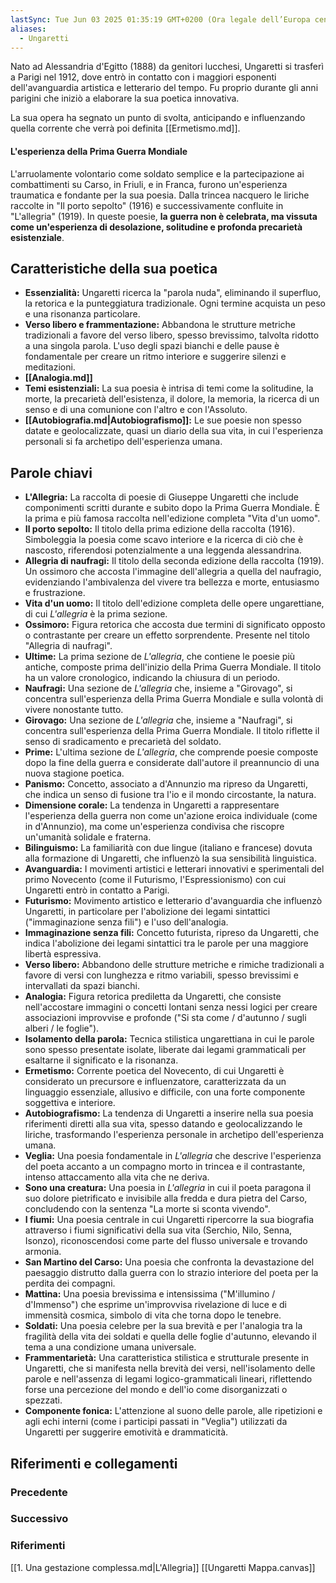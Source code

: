 ```yaml
---
lastSync: Tue Jun 03 2025 01:35:19 GMT+0200 (Ora legale dell’Europa centrale)
aliases:
  - Ungaretti
---
```

Nato ad Alessandria d'Egitto (1888) da genitori lucchesi, Ungaretti si trasferì a Parigi nel 1912, dove entrò in contatto con i maggiori esponenti dell'avanguardia artistica e letterario del tempo. Fu proprio durante gli anni parigini che iniziò a elaborare la sua poetica innovativa.

La sua opera ha segnato un punto di svolta, anticipando e influenzando quella corrente che verrà poi definita [[Ermetismo.md]].

#### L'esperienza della Prima Guerra Mondiale
L'arruolamente volontario come soldato semplice e la partecipazione ai combattimenti su Carso, in Friuli, e in Franca, furono un'esperienza traumatica e fondante per la sua poesia.
Dalla trincea nacquero le liriche raccolte in "Il porto sepolto" (1916) e successivamente confluite in "L'allegria" (1919).
In queste poesie, **la guerra non è celebrata, ma vissuta come un'esperienza di desolazione, solitudine e profonda precarietà esistenziale**.

## Caratteristiche della sua poetica
- **Essenzialità:** Ungaretti ricerca la "parola nuda", eliminando il superfluo, la retorica e la punteggiatura tradizionale. Ogni termine acquista un peso e una risonanza particolare.
- **Verso libero e frammentazione:** Abbandona le strutture metriche tradizionali a favore del verso libero, spesso brevissimo, talvolta ridotto a una singola parola. L'uso degli spazi bianchi e delle pause è fondamentale per creare un ritmo interiore e suggerire silenzi e meditazioni.
- **[[Analogia.md]]**
- **Temi esistenziali:** La sua poesia è intrisa di temi come la solitudine, la morte, la precarietà dell'esistenza, il dolore, la memoria, la ricerca di un senso e di una comunione con l'altro e con l'Assoluto.
- **[[Autobiografia.md|Autobiografismo]]:** Le sue poesie non spesso datate e geolocalizzate, quasi un diario della sua vita, in cui l'esperienza personali si fa archetipo dell'esperienza umana.
## Parole chiavi
- **L'Allegria:** La raccolta di poesie di Giuseppe Ungaretti che include componimenti scritti durante e subito dopo la Prima Guerra Mondiale. È la prima e più famosa raccolta nell'edizione completa "Vita d'un uomo".
- **Il porto sepolto:** Il titolo della prima edizione della raccolta (1916). Simboleggia la poesia come scavo interiore e la ricerca di ciò che è nascosto, riferendosi potenzialmente a una leggenda alessandrina.
- **Allegria di naufragi:** Il titolo della seconda edizione della raccolta (1919). Un ossimoro che accosta l'immagine dell'allegria a quella del naufragio, evidenziando l'ambivalenza del vivere tra bellezza e morte, entusiasmo e frustrazione.
- **Vita d'un uomo:** Il titolo dell'edizione completa delle opere ungarettiane, di cui _L'allegria_ è la prima sezione.
- **Ossimoro:** Figura retorica che accosta due termini di significato opposto o contrastante per creare un effetto sorprendente. Presente nel titolo "Allegria di naufragi".
- **Ultime:** La prima sezione de _L'allegria_, che contiene le poesie più antiche, composte prima dell'inizio della Prima Guerra Mondiale. Il titolo ha un valore cronologico, indicando la chiusura di un periodo.
- **Naufragi:** Una sezione de _L'allegria_ che, insieme a "Girovago", si concentra sull'esperienza della Prima Guerra Mondiale e sulla volontà di vivere nonostante tutto.
- **Girovago:** Una sezione de _L'allegria_ che, insieme a "Naufragi", si concentra sull'esperienza della Prima Guerra Mondiale. Il titolo riflette il senso di sradicamento e precarietà del soldato.
- **Prime:** L'ultima sezione de _L'allegria_, che comprende poesie composte dopo la fine della guerra e considerate dall'autore il preannuncio di una nuova stagione poetica.
- **Panismo:** Concetto, associato a d'Annunzio ma ripreso da Ungaretti, che indica un senso di fusione tra l'io e il mondo circostante, la natura.
- **Dimensione corale:** La tendenza in Ungaretti a rappresentare l'esperienza della guerra non come un'azione eroica individuale (come in d'Annunzio), ma come un'esperienza condivisa che riscopre un'umanità solidale e fraterna.
- **Bilinguismo:** La familiarità con due lingue (italiano e francese) dovuta alla formazione di Ungaretti, che influenzò la sua sensibilità linguistica.
- **Avanguardia:** I movimenti artistici e letterari innovativi e sperimentali del primo Novecento (come il Futurismo, l'Espressionismo) con cui Ungaretti entrò in contatto a Parigi.
- **Futurismo:** Movimento artistico e letterario d'avanguardia che influenzò Ungaretti, in particolare per l'abolizione dei legami sintattici ("immaginazione senza fili") e l'uso dell'analogia.
- **Immaginazione senza fili:** Concetto futurista, ripreso da Ungaretti, che indica l'abolizione dei legami sintattici tra le parole per una maggiore libertà espressiva.
- **Verso libero:** Abbandono delle strutture metriche e rimiche tradizionali a favore di versi con lunghezza e ritmo variabili, spesso brevissimi e intervallati da spazi bianchi.
- **Analogia:** Figura retorica prediletta da Ungaretti, che consiste nell'accostare immagini o concetti lontani senza nessi logici per creare associazioni improvvise e profonde ("Si sta come / d'autunno / sugli alberi / le foglie").
- **Isolamento della parola:** Tecnica stilistica ungarettiana in cui le parole sono spesso presentate isolate, liberate dai legami grammaticali per esaltarne il significato e la risonanza.
- **Ermetismo:** Corrente poetica del Novecento, di cui Ungaretti è considerato un precursore e influenzatore, caratterizzata da un linguaggio essenziale, allusivo e difficile, con una forte componente soggettiva e interiore.
- **Autobiografismo:** La tendenza di Ungaretti a inserire nella sua poesia riferimenti diretti alla sua vita, spesso datando e geolocalizzando le liriche, trasformando l'esperienza personale in archetipo dell'esperienza umana.
- **Veglia:** Una poesia fondamentale in _L'allegria_ che descrive l'esperienza del poeta accanto a un compagno morto in trincea e il contrastante, intenso attaccamento alla vita che ne deriva.
- **Sono una creatura:** Una poesia in _L'allegria_ in cui il poeta paragona il suo dolore pietrificato e invisibile alla fredda e dura pietra del Carso, concludendo con la sentenza "La morte si sconta vivendo".
- **I fiumi:** Una poesia centrale in cui Ungaretti ripercorre la sua biografia attraverso i fiumi significativi della sua vita (Serchio, Nilo, Senna, Isonzo), riconoscendosi come parte del flusso universale e trovando armonia.
- **San Martino del Carso:** Una poesia che confronta la devastazione del paesaggio distrutto dalla guerra con lo strazio interiore del poeta per la perdita dei compagni.
- **Mattina:** Una poesia brevissima e intensissima ("M'illumino / d'Immenso") che esprime un'improvvisa rivelazione di luce e di immensità cosmica, simbolo di vita che torna dopo le tenebre.
- **Soldati:** Una poesia celebre per la sua brevità e per l'analogia tra la fragilità della vita dei soldati e quella delle foglie d'autunno, elevando il tema a una condizione umana universale.
- **Frammentarietà:** Una caratteristica stilistica e strutturale presente in Ungaretti, che si manifesta nella brevità dei versi, nell'isolamento delle parole e nell'assenza di legami logico-grammaticali lineari, riflettendo forse una percezione del mondo e dell'io come disorganizzati o spezzati.
- **Componente fonica:** L'attenzione al suono delle parole, alle ripetizioni e agli echi interni (come i participi passati in "Veglia") utilizzati da Ungaretti per suggerire emotività e drammaticità.


## Riferimenti e collegamenti
### Precedente


### Successivo


### Riferimenti
[[1. Una gestazione complessa.md|L'Allegria]]
[[Ungaretti Mappa.canvas]]